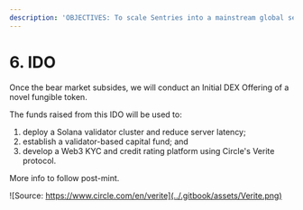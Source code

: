```yaml
---
description: 'OBJECTIVES: To scale Sentries into a mainstream global service provider.'
---
```


# 6. IDO

Once the bear market subsides, we will conduct an Initial DEX Offering of a novel fungible token.

The funds raised from this IDO will be used to:

1. deploy a Solana validator cluster and reduce server latency;
2. establish a validator-based capital fund; and
3. develop a Web3 KYC and credit rating platform using Circle's Verite protocol.

More info to follow post-mint.

![Source: https://www.circle.com/en/verite](../.gitbook/assets/Verite.png)
